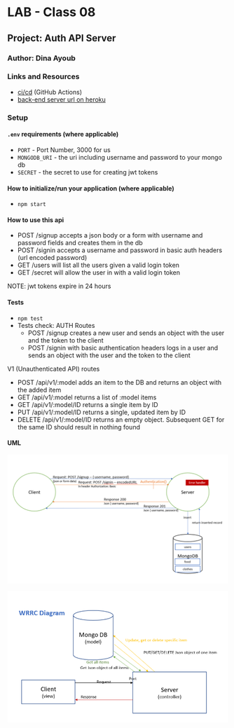 # LAB - Class 08

## Project: Auth API Server

### Author: Dina Ayoub

### Links and Resources

- [ci/cd](https://github.com/Dina-401-Advanced-Javascript/auth-api/actions) (GitHub Actions)
- [back-end server url on heroku](https://dina-auth-api.herokuapp.com/)

### Setup

#### `.env` requirements (where applicable)

- `PORT` - Port Number, 3000 for us
- `MONGODB_URI` - the uri including username and password to your mongo db
- `SECRET` - the secret to use for creating jwt tokens

#### How to initialize/run your application (where applicable)

- `npm start`

#### How to use this api

- POST /signup accepts a json body or a form with username and password fields and creates them in the db
- POST /signin accepts a username and password in basic auth headers (url encoded password)
- GET /users will list all the users given a valid login token
- GET /secret will allow the user in with a valid login token

NOTE: jwt tokens expire in 24 hours

#### Tests

- `npm test`
- Tests check:
AUTH Routes
  - POST /signup creates a new user and sends an object with the user and the token to the client
  - POST /signin with basic authentication headers logs in a user and sends an object with the user and the token to the client

V1 (Unauthenticated API) routes
  - POST /api/v1/:model adds an item to the DB and returns an object with the added item
  - GET /api/v1/:model returns a list of :model items
  - GET /api/v1/:model/ID returns a single item by ID
  - PUT /api/v1/:model/ID returns a single, updated item by ID
  - DELETE /api/v1/:model/ID returns an empty object. Subsequent GET for the same ID should result in nothing found

#### UML

![UML Diagram](assets/uml.png)

![WRRC Diagram](assets/wrrc.png)